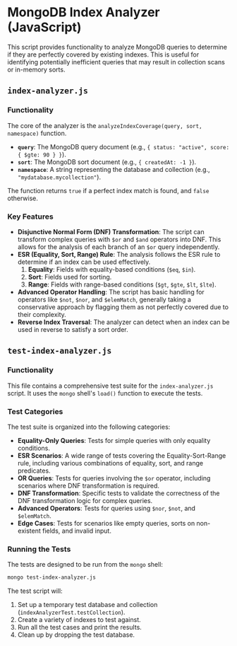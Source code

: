 # MongoDB Index Analyzer (JavaScript)

This script provides functionality to analyze MongoDB queries to determine if they are perfectly covered by existing indexes. This is useful for identifying potentially inefficient queries that may result in collection scans or in-memory sorts.

## `index-analyzer.js`

### Functionality

The core of the analyzer is the `analyzeIndexCoverage(query, sort, namespace)` function.

*   **`query`**: The MongoDB query document (e.g., `{ status: "active", score: { $gte: 90 } }`).
*   **`sort`**: The MongoDB sort document (e.g., `{ createdAt: -1 }`).
*   **`namespace`**: A string representing the database and collection (e.g., `"mydatabase.mycollection"`).

The function returns `true` if a perfect index match is found, and `false` otherwise.

### Key Features

*   **Disjunctive Normal Form (DNF) Transformation**: The script can transform complex queries with `$or` and `$and` operators into DNF. This allows for the analysis of each branch of an `$or` query independently.
*   **ESR (Equality, Sort, Range) Rule**: The analysis follows the ESR rule to determine if an index can be used effectively.
    1.  **Equality**: Fields with equality-based conditions (`$eq`, `$in`).
    2.  **Sort**: Fields used for sorting.
    3.  **Range**: Fields with range-based conditions (`$gt`, `$gte`, `$lt`, `$lte`).
*   **Advanced Operator Handling**: The script has basic handling for operators like `$not`, `$nor`, and `$elemMatch`, generally taking a conservative approach by flagging them as not perfectly covered due to their complexity.
*   **Reverse Index Traversal**: The analyzer can detect when an index can be used in reverse to satisfy a sort order.

## `test-index-analyzer.js`

### Functionality

This file contains a comprehensive test suite for the `index-analyzer.js` script. It uses the `mongo` shell's `load()` function to execute the tests.

### Test Categories

The test suite is organized into the following categories:

*   **Equality-Only Queries**: Tests for simple queries with only equality conditions.
*   **ESR Scenarios**: A wide range of tests covering the Equality-Sort-Range rule, including various combinations of equality, sort, and range predicates.
*   **OR Queries**: Tests for queries involving the `$or` operator, including scenarios where DNF transformation is required.
*   **DNF Transformation**: Specific tests to validate the correctness of the DNF transformation logic for complex queries.
*   **Advanced Operators**: Tests for queries using `$nor`, `$not`, and `$elemMatch`.
*   **Edge Cases**: Tests for scenarios like empty queries, sorts on non-existent fields, and invalid input.

### Running the Tests

The tests are designed to be run from the `mongo` shell:

```sh
mongo test-index-analyzer.js
```

The test script will:
1.  Set up a temporary test database and collection (`indexAnalyzerTest.testCollection`).
2.  Create a variety of indexes to test against.
3.  Run all the test cases and print the results.
4.  Clean up by dropping the test database.
